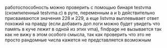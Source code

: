 работоспособность можно проверить с помощью бинаря testvma (скомпиленный testvma.c) в руте, переменным a и b действительно присваиваются значения 228 и 229, а еще listvma выплевывает ответ похожий на правду (если добавить доп логи можно будет увидеть что память в куче лежит в одной из этих vma), findpage не вызывается так как не вижу в этом особого смысла, так как проверить что это не просто рандомные числа кажется не представляется возможным